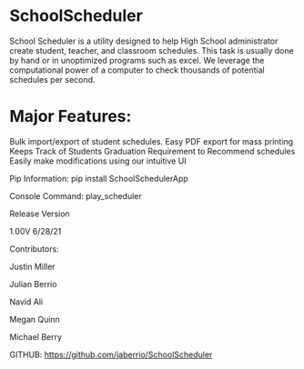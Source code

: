 # SchoolScheduler

School Scheduler is a utility designed to help High School administrator create student, teacher, and classroom schedules. This task is usually done by hand or in unoptimized programs such as excel. We leverage the computational power of a computer to check thousands of potential schedules per second.   

<h1>Major Features:</h1>

Bulk import/export of student schedules.
Easy PDF export for mass printing
Keeps Track of Students Graduation Requirement to Recommend schedules
Easily make modifications using our intuitive UI

Pip Information: pip install SchoolSchedulerApp

Console Command: play_scheduler

Release Version

1.00V
6/28/21

Contributors:

Justin Miller

Julian Berrio

Navid Ali

Megan Quinn

Michael Berry


GITHUB: https://github.com/jaberrio/SchoolScheduler


